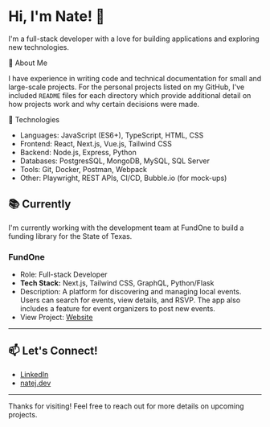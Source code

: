 <h1>Hi, I'm Nate! 👋</h1>

I'm a full-stack developer with a love for building applications and exploring new technologies. 

🚀 About Me

I have experience in writing code and technical documentation for small and large-scale projects. For the personal projects listed on my GitHub, I've included `README` files for each directory which provide additional detail on how projects work and why certain decisions were made. 

🌟  Technologies 

- Languages: JavaScript (ES6+), TypeScript, HTML, CSS
- Frontend: React, Next.js, Vue.js, Tailwind CSS
- Backend: Node.js, Express, Python
- Databases: PostgresSQL, MongoDB, MySQL, SQL Server
- Tools: Git, Docker, Postman, Webpack
- Other: Playwright, REST APIs, CI/CD, Bubble.io (for mock-ups)


<h2>📚 Currently</h2>

I'm currently working with the development team at FundOne to build a funding library for the State of Texas.

<h3>FundOne</h3>

- Role: Full-stack Developer
- <b>Tech Stack:</b> Next.js, Tailwind CSS, GraphQL, Python/Flask
- Description: A platform for discovering and managing local events. Users can search for events, view details, and RSVP. The app also includes a feature for event organizers to post new events.
- View Project: [Website](https://www.google.com/)


___
<h2>📫 Let's Connect!</h2>

- [LinkedIn](https://www.google.com/)
- [natej.dev](https://www.google.com/) 

---
Thanks for visiting! Feel free to reach out for more details on upcoming projects.
